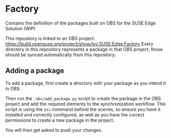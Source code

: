 # Factory

Contains the definition of the packages built on OBS for the SUSE Edge Solution (WIP)

This repository is linked to an OBS project: <https://build.opensuse.org/project/show/isv:SUSE:Edge:Factory>
Every directory in this repository represents a package in that OBS project, those should be synced automatically from this repository.

## Adding a package

To add a package, first create a directory with your package as you intend it in OBS.

Then run the `.obs/add_package.py` script to create the package in the OBS project and add the required elements to the synchronization workflow.
This script is using the `osc` command behind the scenes, so ensure you have it installed and correctly configured, as well as you have the correct permissions to create a new package in the project.

You will then get asked to push your changes.

